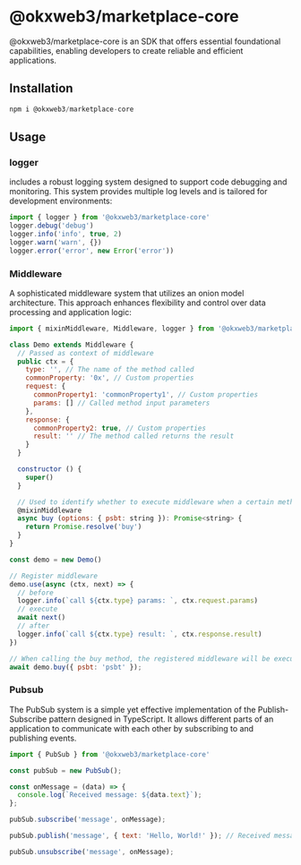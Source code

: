 <h1>@okxweb3/marketplace-core</h1>
  <p>
    @okxweb3/marketplace-core is an SDK that offers essential foundational capabilities, enabling developers to create reliable and efficient applications.
  </p>


## Installation

```js
npm i @okxweb3/marketplace-core
```

## Usage

### logger

includes a robust logging system designed to support code debugging and monitoring. This system provides multiple log levels and is tailored for development environments:

```js
import { logger } from '@okxweb3/marketplace-core'
logger.debug('debug')
logger.info('info', true, 2)
logger.warn('warn', {})
logger.error('error', new Error('error'))
```

### Middleware

A sophisticated middleware system that utilizes an onion model architecture. This approach enhances flexibility and control over data processing and application logic:

```js
import { mixinMiddleware, Middleware, logger } from '@okxweb3/marketplace-core'

class Demo extends Middleware {
  // Passed as context of middleware
  public ctx = {
    type: '', // The name of the method called
    commonProperty: '0x', // Custom properties 
    request: {
      commonProperty1: 'commonProperty1', // Custom properties
      params: [] // Called method input parameters
    },
    response: {
      commonProperty2: true, // Custom properties
      result: '' // The method called returns the result
    }
  }

  constructor () {
    super()
  }

  // Used to identify whether to execute middleware when a certain method is executed.
  @mixinMiddleware
  async buy (options: { psbt: string }): Promise<string> {
    return Promise.resolve('buy')
  }
}

const demo = new Demo()

// Register middleware
demo.use(async (ctx, next) => {
  // before
  logger.info(`call ${ctx.type} params: `, ctx.request.params)
  // execute
  await next()
  // after
  logger.info(`call ${ctx.type} result: `, ctx.response.result)
})

// When calling the buy method, the registered middleware will be executed.
await demo.buy({ psbt: 'psbt' });
```

### Pubsub

The PubSub system is a simple yet effective implementation of the Publish-Subscribe pattern designed in TypeScript. It allows different parts of an application to communicate with each other by subscribing to and publishing events.

```js
import { PubSub } from '@okxweb3/marketplace-core'

const pubSub = new PubSub();

const onMessage = (data) => {
  console.log(`Received message: ${data.text}`);
};

pubSub.subscribe('message', onMessage);

pubSub.publish('message', { text: 'Hello, World!' }); // Received message: Hello, World!

pubSub.unsubscribe('message', onMessage);
```


